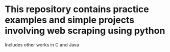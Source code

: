 # This repository contains practice examples and simple projects involving web scraping using python

Includes other works in C and Java

